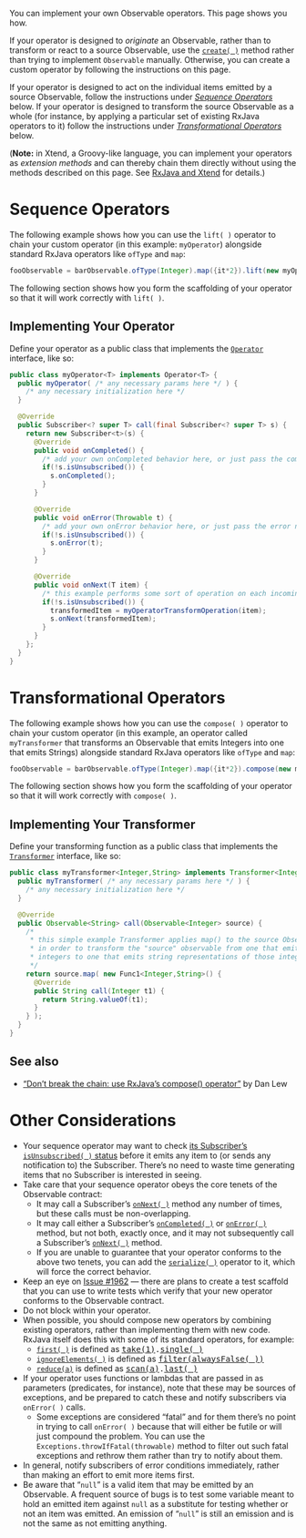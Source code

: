 You can implement your own Observable operators. This page shows you how.

If your operator is designed to *originate* an Observable, rather than to transform or react to a source Observable, use the [`create( )`](http://reactivex.io/documentation/operators/create.html) method rather than trying to implement `Observable` manually.  Otherwise, you can create a custom operator by following the instructions on this page.

If your operator is designed to act on the individual items emitted by a source Observable, follow the instructions under [_Sequence Operators_](Implementing-Your-Own-Operators#sequence-operators) below. If your operator is designed to transform the source Observable as a whole (for instance, by applying a particular set of existing RxJava operators to it) follow the instructions under [_Transformational Operators_](Implementing-Your-Own-Operators#transformational-operators) below.

(**Note:** in Xtend, a Groovy-like language, you can implement your operators as _extension methods_ and can thereby chain them directly without using the methods described on this page. See [RxJava and Xtend](http://mnmlst-dvlpr.blogspot.de/2014/07/rxjava-and-xtend.html) for details.)

# Sequence Operators

The following example shows how you can use the `lift( )` operator to chain your custom operator (in this example: `myOperator`) alongside standard RxJava operators like `ofType` and `map`:
```groovy
fooObservable = barObservable.ofType(Integer).map({it*2}).lift(new myOperator<T>()).map({"transformed by myOperator: " + it});
```
The following section shows how you form the scaffolding of your operator so that it will work correctly with `lift( )`.

## Implementing Your Operator

Define your operator as a public class that implements the [`Operator`](http://reactivex.io/RxJava/javadoc/rx/Observable.Operator.html) interface, like so:
```java
public class myOperator<T> implements Operator<T> {
  public myOperator( /* any necessary params here */ ) {
    /* any necessary initialization here */
  }

  @Override
  public Subscriber<? super T> call(final Subscriber<? super T> s) {
    return new Subscriber<t>(s) {
      @Override
      public void onCompleted() {
        /* add your own onCompleted behavior here, or just pass the completed notification through: */
        if(!s.isUnsubscribed()) {
          s.onCompleted();
        }
      }

      @Override
      public void onError(Throwable t) {
        /* add your own onError behavior here, or just pass the error notification through: */
        if(!s.isUnsubscribed()) {
          s.onError(t);
        }
      }

      @Override
      public void onNext(T item) {
        /* this example performs some sort of operation on each incoming item and emits the results */
        if(!s.isUnsubscribed()) {
          transformedItem = myOperatorTransformOperation(item);
          s.onNext(transformedItem);
        }
      }
    };
  }
}
``` 

# Transformational Operators

The following example shows how you can use the `compose( )` operator to chain your custom operator (in this example, an operator called `myTransformer` that transforms an Observable that emits Integers into one that emits Strings) alongside standard RxJava operators like `ofType` and `map`:
```groovy
fooObservable = barObservable.ofType(Integer).map({it*2}).compose(new myTransformer<Integer,String>()).map({"transformed by myOperator: " + it});
```
The following section shows how you form the scaffolding of your operator so that it will work correctly with `compose( )`.

## Implementing Your Transformer

Define your transforming function as a public class that implements the [`Transformer`](http://reactivex.io/RxJava/javadoc/rx/Observable.Transformer.html) interface, like so:

````java
public class myTransformer<Integer,String> implements Transformer<Integer,String> {
  public myTransformer( /* any necessary params here */ ) {
    /* any necessary initialization here */
  }

  @Override
  public Observable<String> call(Observable<Integer> source) {
    /* 
     * this simple example Transformer applies map() to the source Observable
     * in order to transform the "source" observable from one that emits
     * integers to one that emits string representations of those integers.
     */
    return source.map( new Func1<Integer,String>() {
      @Override
      public String call(Integer t1) {
        return String.valueOf(t1);
      }
    } );
  }
}
````

## See also

* [&ldquo;Don&#8217;t break the chain: use RxJava&#8217;s compose() operator&rdquo;](http://blog.danlew.net/2015/03/02/dont-break-the-chain/) by Dan Lew

# Other Considerations

* Your sequence operator may want to check [its Subscriber&#8217;s `isUnsubscribed( )` status](Observable#unsubscribing) before it emits any item to (or sends any notification to) the Subscriber. There&#8217;s no need to waste time generating items that no Subscriber is interested in seeing.
* Take care that your sequence operator obeys the core tenets of the Observable contract:
  * It may call a Subscriber&#8217;s [`onNext( )`](Observable#onnext-oncompleted-and-onerror) method any number of times, but these calls must be non-overlapping.
  * It may call either a Subscriber&#8217;s [`onCompleted( )`](Observable#onnext-oncompleted-and-onerror) or [`onError( )`](Observable#onnext-oncompleted-and-onerror) method, but not both, exactly once, and it may not subsequently call a Subscriber&#8217;s [`onNext( )`](Observable#onnext-oncompleted-and-onerror) method.
  * If you are unable to guarantee that your operator conforms to the above two tenets, you can add the [`serialize( )`](Observable-Utility-Operators#serialize) operator to it, which will force the correct behavior.
* Keep an eye on [Issue #1962](https://github.com/ReactiveX/RxJava/issues/1962) &mdash; there are plans to create a test scaffold that you can use to write tests which verify that your new operator conforms to the Observable contract.
* Do not block within your operator.
* When possible, you should compose new operators by combining existing operators, rather than implementing them with new code. RxJava itself does this with some of its standard operators, for example:
  * [`first( )`](http://reactivex.io/documentation/operators/first.html) is defined as <tt>[take(1)](http://reactivex.io/documentation/operators/take.html).[single( )](http://reactivex.io/documentation/operators/first.html)</tt>
  * [`ignoreElements( )`](http://reactivex.io/documentation/operators/ignoreelements.html) is defined as <tt>[filter(alwaysFalse( ))](http://reactivex.io/documentation/operators/filter.html)</tt>
  * [`reduce(a)`](http://reactivex.io/documentation/operators/reduce.html) is defined as <tt>[scan(a)](http://reactivex.io/documentation/operators/scan.html).[last( )](http://reactivex.io/documentation/operators/last.html)</tt>
* If your operator uses functions or lambdas that are passed in as parameters (predicates, for instance), note that these may be sources of exceptions, and be prepared to catch these and notify subscribers via `onError( )` calls.
  * Some exceptions are considered &ldquo;fatal&rdquo; and for them there&#8217;s no point in trying to call `onError( )` because that will either be futile or will just compound the problem. You can use the `Exceptions.throwIfFatal(throwable)` method to filter out such fatal exceptions and rethrow them rather than try to notify about them.
* In general, notify subscribers of error conditions immediately, rather than making an effort to emit more items first.
* Be aware that &ldquo;<code>null</code>&rdquo; is a valid item that may be emitted by an Observable. A frequent source of bugs is to test some variable meant to hold an emitted item against <code>null</code> as a substitute for testing whether or not an item was emitted. An emission of &ldquo;<code>null</code>&rdquo; is still an emission and is not the same as not emitting anything.